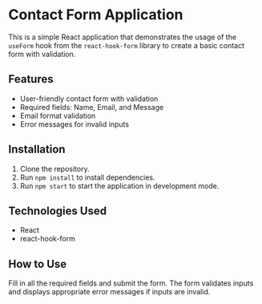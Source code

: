 # Contact Form Application  

This is a simple React application that demonstrates the usage of the `useForm` hook from the `react-hook-form` library to create a basic contact form with validation.  

## Features  
- User-friendly contact form with validation  
- Required fields: Name, Email, and Message  
- Email format validation  
- Error messages for invalid inputs  

## Installation  
1. Clone the repository.  
2. Run `npm install` to install dependencies.  
3. Run `npm start` to start the application in development mode.  

## Technologies Used  
- React  
- react-hook-form  

## How to Use  
Fill in all the required fields and submit the form. The form validates inputs and displays appropriate error messages if inputs are invalid.
